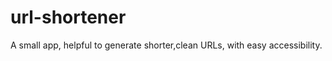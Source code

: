 url-shortener
=============

A small app, helpful to generate shorter,clean URLs, with easy accessibility. 
